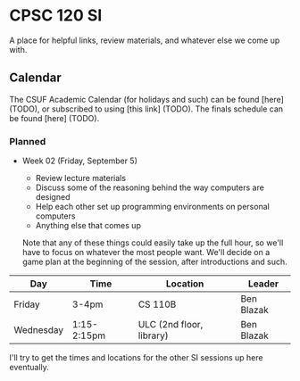 # CPSC 120 SI

A place for helpful links, review materials, and whatever else we come up with.


## Calendar

The CSUF Academic Calendar (for holidays and such) can be found [here] (TODO),
or subscribed to using [this link] (TODO).  The finals schedule can be found
[here] (TODO).

### Planned

- Week 02 (Friday, September 5)
    - Review lecture materials
    - Discuss some of the reasoning behind the way computers are designed
    - Help each other set up programming environments on personal computers
    - Anything else that comes up

  Note that any of these things could easily take up the full hour, so we'll
  have to focus on whatever the most people want.  We'll decide on a game plan
  at the beginning of the session, after introductions and such.

|    Day    |    Time     |         Location         |   Leader   |
| --------- | ----------- | ------------------------ | ---------- |
| Friday    | 3-4pm       | CS 110B                  | Ben Blazak |
| Wednesday | 1:15-2:15pm | ULC (2nd floor, library) | Ben Blazak |

<!-- TODO -->
I'll try to get the times and locations for the other SI sessions up here
eventually.


